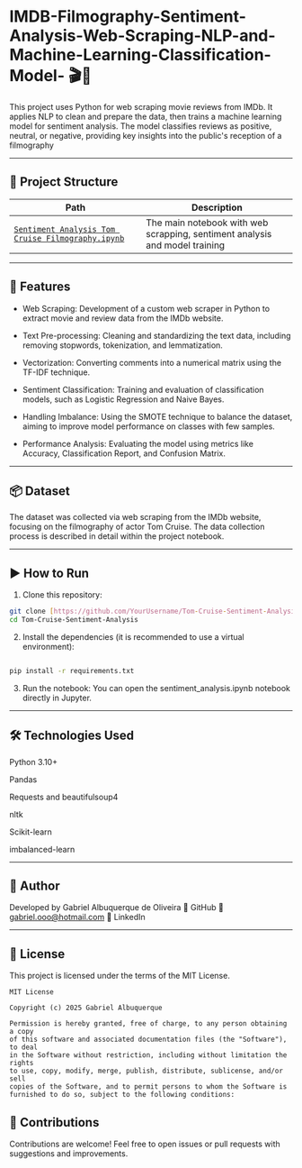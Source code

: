 # IMDB-Filmography-Sentiment-Analysis-Web-Scraping-NLP-and-Machine-Learning-Classification-Model- 🎬🤖
This project uses Python for web scraping movie reviews from IMDb. It applies NLP to clean and prepare the data, then trains a machine learning model for sentiment analysis. The model classifies reviews as positive, neutral, or negative, providing key insights into the public's reception of a filmography

---

## 📁 Project Structure

| Path | Description |
|---|---|
| [`Sentiment Analysis Tom Cruise Filmography.ipynb`](https://github.com/GabrielAlbuquerqueDeOliveira/IMDB-Filmography-Sentiment-Analysis-Web-Scraping-NLP-and-Machine-Learning-Classification-Model-/blob/main/Web_scapping%20%2B%20Sentiment%20Analysis.ipynb) | The main notebook with web  scrapping, sentiment analysis and model training |

---

## 🚀 Features

- Web Scraping: Development of a custom web scraper in Python to extract movie and review data from the IMDb website.

- Text Pre-processing: Cleaning and standardizing the text data, including removing stopwords, tokenization, and lemmatization.

- Vectorization: Converting comments into a numerical matrix using the TF-IDF technique.

- Sentiment Classification: Training and evaluation of classification models, such as Logistic Regression and Naive Bayes.

- Handling Imbalance: Using the SMOTE technique to balance the dataset, aiming to improve model performance on classes with few samples.

- Performance Analysis: Evaluating the model using metrics like Accuracy, Classification Report, and Confusion Matrix.

---

## 📦 Dataset

The dataset was collected via web scraping from the IMDb website, focusing on the filmography of actor Tom Cruise. The data collection process is described in detail within the project notebook.

---

## ▶️ How to Run

1.  Clone this repository:
```bash
git clone [https://github.com/YourUsername/Tom-Cruise-Sentiment-Analysis.git]
cd Tom-Cruise-Sentiment-Analysis
```
2. Install the dependencies (it is recommended to use a virtual environment):
```bash

pip install -r requirements.txt
```

3. Run the notebook:
You can open the sentiment_analysis.ipynb notebook directly in Jupyter.

---

## 🛠️ Technologies Used
Python 3.10+

Pandas

Requests and beautifulsoup4

nltk

Scikit-learn

imbalanced-learn

---

## 👤 Author

Developed by Gabriel Albuquerque de Oliveira
🔗 GitHub
📧 gabriel.ooo@hotmail.com
💼 LinkedIn

---


## 📄 License

This project is licensed under the terms of the MIT License.

```
MIT License

Copyright (c) 2025 Gabriel Albuquerque

Permission is hereby granted, free of charge, to any person obtaining a copy
of this software and associated documentation files (the "Software"), to deal
in the Software without restriction, including without limitation the rights
to use, copy, modify, merge, publish, distribute, sublicense, and/or sell
copies of the Software, and to permit persons to whom the Software is
furnished to do so, subject to the following conditions:
```

## 🤝 Contributions
Contributions are welcome!
Feel free to open issues or pull requests with suggestions and improvements.
